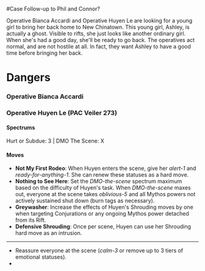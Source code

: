 #Case Follow-up to Phil and Connor?

Operative Bianca Accardi and Operative Huyen Le are looking for a young girl to bring her back home to New Chinatown. This young girl, Ashley, is actually a ghost. Visible to rifts, she just looks like another ordinary girl. When she's had a good day, she'll be ready to go back. The operatives act normal, and are not hostile at all. In fact, they want Ashley to have a good time before bringing her back.
# Dangers
### Operative Bianca Accardi
### Operative Huyen Le (PAC Veiler 273)
#### Spectrums
Hurt or Subdue: 3 | DMO The Scene: X
#### Moves
- **Not My First Rodeo**: When Huyen enters the scene, give her *alert-1* and *ready-for-anything-1*. She can renew these statuses as a hard move.
- **Nothing to See Here**: Set the *DMO-the-scene* spectrum maximum based on the difficulty of Huyen's task. When *DMO-the-scene* maxes out, everyone at the scene takes *oblivious-5* and all Mythos powers not actively sustained shut down (burn tags as necessary).
- **Greywasher**: Increase the effects of Huyen's Shrouding moves by one when targeting Conjurations or any ongoing Mythos power detached from its Rift.
- **Defensive Shrouding**: Once per scene, Huyen can use her Shrouding hard move as an intrusion.
- ---
- Reassure everyone at the scene (*calm-3* or remove up to 3 tiers of emotional statuses).
- 